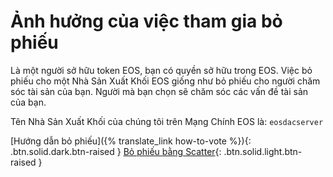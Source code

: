 **Ảnh hưởng** của việc tham gia **bỏ phiếu**
===

Là một người sở hữu token EOS, bạn có quyền sở hữu trong EOS. Việc bỏ phiếu cho một Nhà Sản Xuất Khối EOS giống như bỏ phiếu cho người chăm sóc tài sản của bạn. Người mà bạn chọn sẽ chăm sóc các vấn đề tài sản của bạn.

Tên Nhà Sản Xuất Khối của chúng tôi trên Mạng Chính EOS là: `eosdacserver`

[Hướng dẫn bỏ phiếu]({% translate_link how-to-vote %}){: .btn.solid.dark.btn-raised }
[Bỏ phiếu bằng Scatter](https://bloks.io/vote){: .btn.solid.light.btn-raised }